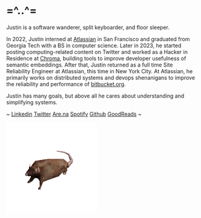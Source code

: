 # =^..^=

Justin is a software wanderer, split keyboarder, and floor sleeper.

In 2022, Justin interned at [Atlassian](https://www.atlassian.com/) in San Francisco and graduated from Georgia Tech with a BS in computer science.
Later in 2023, he started posting computing-related content on Twitter and worked as a Hacker in Residence at [Chroma](https://www.trychroma.com/), building tools to improve developer usefulness of semantic embeddings.
After that, Justin returned as a full time Site Reliability Engineer at Atlassian, this time in New York City.
At Atlassian, he primarily works on distributed systems and devops shenanigans to improve the reliability and performance of [bitbucket.org](https://bitbucket.org/product/).

Justin has many goals, but above all he cares about understanding and simplifying systems.

~
[Linkedin](https://www.linkedin.com/in/justinliang1020/)
[Twitter](https://twitter.com/justinliang1020)
[Are.na](https://www.are.na/justin-liang/channels)
[Spotify](https://open.spotify.com/user/12149388936)
[Github](https://github.com/justinliang1020)
[GoodReads](https://www.goodreads.com/user/show/170472734-justin)
~

![rat-spinning](rat-spinning.gif)
